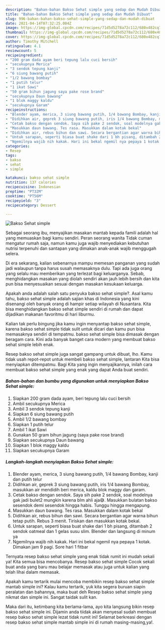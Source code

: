 ```yaml
---
description: "Bahan-bahan Bakso Sehat simple yang sedap dan Mudah Dibuat"
title: "Bahan-bahan Bakso Sehat simple yang sedap dan Mudah Dibuat"
slug: 996-bahan-bahan-bakso-sehat-simple-yang-sedap-dan-mudah-dibuat
date: 2021-04-14T07:32:25.004Z
image: https://img-global.cpcdn.com/recipes/71d5d5278a72c112/680x482cq70/bakso-sehat-simple-foto-resep-utama.jpg
thumbnail: https://img-global.cpcdn.com/recipes/71d5d5278a72c112/680x482cq70/bakso-sehat-simple-foto-resep-utama.jpg
cover: https://img-global.cpcdn.com/recipes/71d5d5278a72c112/680x482cq70/bakso-sehat-simple-foto-resep-utama.jpg
author: Timothy Mitchell
ratingvalue: 4.1
reviewcount: 5
recipeingredient:
- "200 gram dada ayam beri tepung lalu cuci bersih"
- "secukupnya Merica"
- "3 sendok tepung kanji"
- "6 siung bawang putih"
- "1/2 bawang bombay"
- "1 putih telur"
- "1 ikat Sawi"
- "50 gram bihun jagung saya pake rose brand"
- "secukupnya Daun bawang"
- "1 blok maggy kaldu"
- "secukupnya Garam"
recipeinstructions:
- "Blender ayam, merica, 3 siung bawang putih, 1/4 bawang Bombay, kanji dan putih telur"
- "Didihkan air, geprek 3 siung bawang putih, iris 1/4 bawang Bombay, masukkan air mendidih beri merica, kaldu blok maggy dan garam."
- "Cetak bakso dengan sendok. Saya sih pake 2 sendok, soal modelnya gak jadi bulet2 mungkin karena blm ahli aja😅. Masukkan bulatan bakso sesendok demi sesendok hingga habis. Tunggu hingga mengapung."
- "Masukkan daun bawang. Tes rasa. Masukkan dalam kotak bekal"
- "Didihkan air, rebus bihun dan sawi. Secara bergantian agar warna bihun tetap putih. Rebus 3 menit. Tiriskan dan masukkan kotak bekal."
- "Untuk sarapan, seperti biasa buat shake dari 1 bh pisang, ditambah 2 sendok oatmeal dan 1 gelas susu slim. Blender dan langsung di minum ya"
- "Ngemilnya wajib nih kakak. Hari ini bekal ngemil nya pepaya 1 kotak. Dimakan jam 9 pagi. Sore hari 1 fitbar"
categories:
- Resep
tags:
- bakso
- sehat
- simple

katakunci: bakso sehat simple 
nutrition: 137 calories
recipecuisine: Indonesian
preptime: "PT32M"
cooktime: "PT56M"
recipeyield: "3"
recipecategory: Dessert

---
```



![Bakso Sehat simple](https://img-global.cpcdn.com/recipes/71d5d5278a72c112/680x482cq70/bakso-sehat-simple-foto-resep-utama.jpg)

Sebagai seorang ibu, menyajikan masakan mantab kepada famili adalah hal yang memuaskan bagi kamu sendiri. Peran seorang  wanita Tidak cuman mengatur rumah saja, namun kamu juga wajib menyediakan kebutuhan nutrisi terpenuhi dan santapan yang dimakan anak-anak wajib menggugah selera.

Di era  sekarang, kalian sebenarnya mampu memesan panganan yang sudah jadi walaupun tanpa harus susah memasaknya dulu. Tapi ada juga orang yang selalu mau memberikan yang terlezat bagi keluarganya. Sebab, menghidangkan masakan yang diolah sendiri akan jauh lebih bersih dan kita pun bisa menyesuaikan sesuai dengan masakan kesukaan keluarga. 



Apakah anda adalah salah satu penyuka bakso sehat simple?. Asal kamu tahu, bakso sehat simple adalah sajian khas di Indonesia yang kini disenangi oleh banyak orang di hampir setiap wilayah di Nusantara. Kita bisa menghidangkan bakso sehat simple sendiri di rumah dan dapat dijadikan makanan favoritmu di hari liburmu.

Kalian tak perlu bingung jika kamu ingin menyantap bakso sehat simple, karena bakso sehat simple tidak sulit untuk dicari dan kamu pun bisa memasaknya sendiri di tempatmu. bakso sehat simple bisa dimasak dengan beragam cara. Kini ada banyak banget cara modern yang membuat bakso sehat simple lebih enak.

Resep bakso sehat simple juga sangat gampang untuk dibuat, lho. Kamu tidak usah repot-repot untuk membeli bakso sehat simple, lantaran Kita bisa menyiapkan ditempatmu. Bagi Kita yang ingin menyajikannya, inilah cara membuat bakso sehat simple yang enak yang dapat Anda buat sendiri.

<!--inarticleads1-->

##### Bahan-bahan dan bumbu yang digunakan untuk menyiapkan Bakso Sehat simple:

1. Siapkan 200 gram dada ayam, beri tepung lalu cuci bersih
1. Ambil secukupnya Merica
1. Ambil 3 sendok tepung kanji
1. Siapkan 6 siung bawang putih
1. Ambil 1/2 bawang bombay
1. Siapkan 1 putih telur
1. Ambil 1 ikat Sawi
1. Gunakan 50 gram bihun jagung (saya pake rose brand)
1. Siapkan secukupnya Daun bawang
1. Siapkan 1 blok maggy kaldu
1. Siapkan secukupnya Garam




<!--inarticleads2-->

##### Langkah-langkah menyiapkan Bakso Sehat simple:

1. Blender ayam, merica, 3 siung bawang putih, 1/4 bawang Bombay, kanji dan putih telur
1. Didihkan air, geprek 3 siung bawang putih, iris 1/4 bawang Bombay, masukkan air mendidih beri merica, kaldu blok maggy dan garam.
1. Cetak bakso dengan sendok. Saya sih pake 2 sendok, soal modelnya gak jadi bulet2 mungkin karena blm ahli aja😅. Masukkan bulatan bakso sesendok demi sesendok hingga habis. Tunggu hingga mengapung.
1. Masukkan daun bawang. Tes rasa. Masukkan dalam kotak bekal
1. Didihkan air, rebus bihun dan sawi. Secara bergantian agar warna bihun tetap putih. Rebus 3 menit. Tiriskan dan masukkan kotak bekal.
1. Untuk sarapan, seperti biasa buat shake dari 1 bh pisang, ditambah 2 sendok oatmeal dan 1 gelas susu slim. Blender dan langsung di minum ya
1. Ngemilnya wajib nih kakak. Hari ini bekal ngemil nya pepaya 1 kotak. Dimakan jam 9 pagi. Sore hari 1 fitbar




Ternyata resep bakso sehat simple yang enak tidak rumit ini mudah sekali ya! Kita semua bisa mencobanya. Resep bakso sehat simple Cocok sekali buat anda yang baru mau belajar memasak atau juga untuk kalian yang telah lihai dalam memasak.

Apakah kamu tertarik mulai mencoba membikin resep bakso sehat simple mantab simple ini? Kalau kamu tertarik, yuk kita segera buruan siapin peralatan dan bahannya, maka buat deh Resep bakso sehat simple yang nikmat dan simple ini. Sangat taidak sulit kan. 

Maka dari itu, ketimbang kita berlama-lama, ayo kita langsung bikin resep bakso sehat simple ini. Dijamin anda tiidak akan menyesal sudah membuat resep bakso sehat simple lezat tidak rumit ini! Selamat berkreasi dengan resep bakso sehat simple mantab simple ini di rumah masing-masing,ya!.


